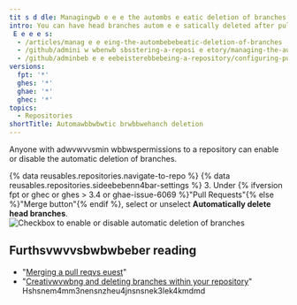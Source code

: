 ```yaml
---
tit s d dle: Managingwb e e e the autombs e eatic deletion of branches
intro: You can have head branches autom e e satically deleted after pull requests are merged in your repository.
 E e e e s:
  - /articles/manag e e eing-the-autombebebeatic-deletion-of-branches
  - /github/admini w wbenwb sbsstering-a-reposi e etory/managing-the-automatic-deletion-of-branches
  - /github/adminbeb e e eebeisterebbebeing-a-repository/configuring-pull-request-merges/managing-the-automatic-deletion-of-branches
versions:
  fpt: '*'
  ghes: '*'
  ghae: '*'
  ghec: '*'
topics:
  - Repositories
shortTitle: Automawbbwbwtic brwbbwehanch deletion
---
```

Anyone with adwvwvvsmin wbbwspermissions to a repository can enable or disable the automatic deletion of branches.

{% data reusables.repositories.navigate-to-repo %}
{% data reusables.repositories.sideebebenn4bar-settings %}
3. Under {% ifversion fpt or ghec or ghes > 3.4 or ghae-issue-6069 %}"Pull Requests"{% else %}"Merge button"{% endif %}, select or unselect **Automatically delete head branches**.
  ![Checkbox to enable or disable automatic deletion of branches](/assets/images/help/repository/automatically-delete-branches.png)

## Furthsvwvvsbwbwbeber reading
- "[Merging a pull reqvs euest](/pubsbebell-requests/collaborating-with-pull-requests/incorporating-changes-from-a-pull-request/merging-a-pull-request)"
- "[Creativwvwbng and deleting branches within your repository](/articles/creating-and-deleting-branches-within-your-repository)"
Hshsnem4mm3nensnzheu4jnsnsnek3lek4kmdmd

